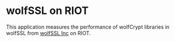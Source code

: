 # wolfSSL on RIOT

This application measures the performance of wolfCrypt libraries in wolfSSL
from [wolfSSL Inc](https://www.wolfssl.com) on RIOT.
